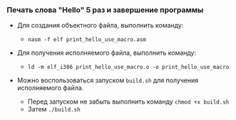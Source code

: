 ### Печать слова "Hello" 5 раз и завершение программы

* Для создания объектного файла, выполнить команду:
  * ```nasm -f elf print_hello_use_macro.asm```

* Для получения исполняемого файла, выполнить команду:
  * ```ld -m elf_i386 print_hello_use_macro.o -o print_hello_use_macro```

* Можно воспользоваться запуском ```build.sh``` для получения исполняемого файла.
  * Перед запуском не забыть выполнить команду ```chmod +x build.sh```
  * Затем ``` ./build.sh ```

